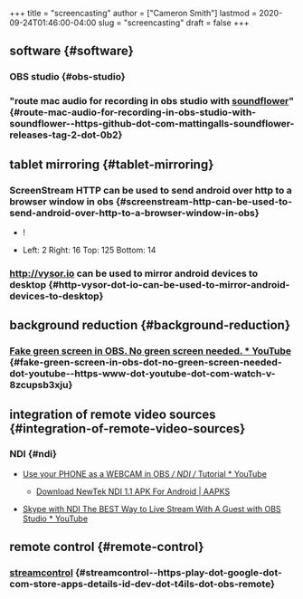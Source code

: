 +++
title = "screencasting"
author = ["Cameron Smith"]
lastmod = 2020-09-24T01:46:00-04:00
slug = "screencasting"
draft = false
+++

## software {#software}


### OBS studio {#obs-studio}


### "route mac audio for recording in obs studio with [soundflower](<https://github.com/mattingalls/Soundflower/releases/tag/2.0b2>)" {#route-mac-audio-for-recording-in-obs-studio-with-soundflower--https-github-dot-com-mattingalls-soundflower-releases-tag-2-dot-0b2}


## tablet mirroring {#tablet-mirroring}


### ScreenStream HTTP can be used to send android over http to a browser window in obs {#screenstream-http-can-be-used-to-send-android-over-http-to-a-browser-window-in-obs}

<!--list-separator-->

-  \![](![](https://firebasestorage.googleapis.com/v0/b/firescript-577a2.appspot.com/o/imgs%2Fapp%2Fcameronraysmith%2FJq%5F4vDpbrQ.png?alt=media&token=8a7c31ac-5287-4e20-8797-2579b60f9928))

<!--list-separator-->

-  Left: 2 Right: 16 Top: 125 Bottom: 14


### <http://vysor.io> can be used to mirror android devices to desktop {#http-vysor-dot-io-can-be-used-to-mirror-android-devices-to-desktop}


## background reduction {#background-reduction}


### [Fake green screen in OBS. No green screen needed. \* YouTube](<https://www.youtube.com/watch?v=8zCUpSb3XJU>) {#fake-green-screen-in-obs-dot-no-green-screen-needed-dot-youtube--https-www-dot-youtube-dot-com-watch-v-8zcupsb3xju}


## integration of remote video sources {#integration-of-remote-video-sources}


### NDI {#ndi}

<!--list-separator-->

-  [Use your PHONE as a WEBCAM in OBS _/ NDI /_ Tutorial \* YouTube](<https://www.youtube.com/watch?v=72q3iX3JWhE&t=294s>)

    <!--list-separator-->

    -  [Download NewTek NDI 1.1 APK For Android | AAPKS](<https://aapks.com/apk/newtek-ndi-newtek-inc/version/40277322/dl/>)

<!--list-separator-->

-  [Skype with NDI The BEST Way to Live Stream With A Guest with OBS Studio \* YouTube](<https://www.youtube.com/watch?v=iJ1%5FZplBFoU&t=213s>)


## remote control {#remote-control}


### [streamcontrol](<https://play.google.com/store/apps/details?id=dev.t4ils.obs%5Fremote>) {#streamcontrol--https-play-dot-google-dot-com-store-apps-details-id-dev-dot-t4ils-dot-obs-remote}
